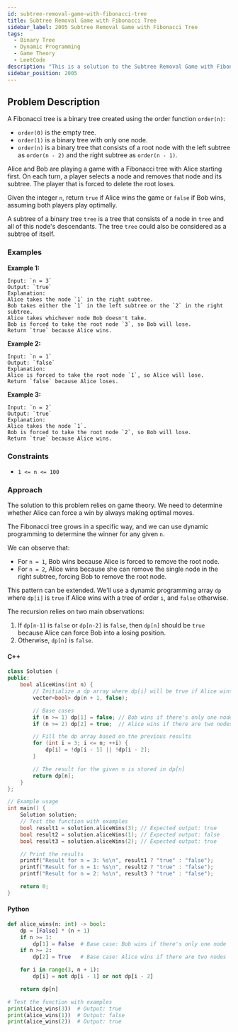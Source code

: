 ```yaml
---
id: subtree-removal-game-with-fibonacci-tree
title: Subtree Removal Game with Fibonacci Tree
sidebar_label: 2005 Subtree Removal Game with Fibonacci Tree
tags:
  - Binary Tree
  - Dynamic Programming
  - Game Theory
  - LeetCode
description: "This is a solution to the Subtree Removal Game with Fibonacci Tree problem on LeetCode."
sidebar_position: 2005
---
```


## Problem Description

A Fibonacci tree is a binary tree created using the order function `order(n)`:

- `order(0)` is the empty tree.
- `order(1)` is a binary tree with only one node.
- `order(n)` is a binary tree that consists of a root node with the left subtree as `order(n - 2)` and the right subtree as `order(n - 1)`.

Alice and Bob are playing a game with a Fibonacci tree with Alice starting first. On each turn, a player selects a node and removes that node and its subtree. The player that is forced to delete the root loses.

Given the integer `n`, return `true` if Alice wins the game or `false` if Bob wins, assuming both players play optimally.

A subtree of a binary tree `tree` is a tree that consists of a node in `tree` and all of this node's descendants. The tree `tree` could also be considered as a subtree of itself.

### Examples

**Example 1:**

```
Input: `n = 3`
Output: `true`
Explanation:
Alice takes the node `1` in the right subtree.
Bob takes either the `1` in the left subtree or the `2` in the right subtree.
Alice takes whichever node Bob doesn't take.
Bob is forced to take the root node `3`, so Bob will lose.
Return `true` because Alice wins.
```

**Example 2:**
```
Input: `n = 1`
Output: `false`
Explanation:
Alice is forced to take the root node `1`, so Alice will lose.
Return `false` because Alice loses.
```

**Example 3:**

```
Input: `n = 2`
Output: `true`
Explanation:
Alice takes the node `1`.
Bob is forced to take the root node `2`, so Bob will lose.
Return `true` because Alice wins.
```

### Constraints

- `1 <= n <= 100`

### Approach

The solution to this problem relies on game theory. We need to determine whether Alice can force a win by always making optimal moves. 

The Fibonacci tree grows in a specific way, and we can use dynamic programming to determine the winner for any given `n`.

We can observe that:
- For `n = 1`, Bob wins because Alice is forced to remove the root node.
- For `n = 2`, Alice wins because she can remove the single node in the right subtree, forcing Bob to remove the root node.

This pattern can be extended. We'll use a dynamic programming array `dp` where `dp[i]` is `true` if Alice wins with a tree of order `i`, and `false` otherwise.

The recursion relies on two main observations:
1. If `dp[n-1]` is `false` or `dp[n-2]` is `false`, then `dp[n]` should be `true` because Alice can force Bob into a losing position.
2. Otherwise, `dp[n]` is `false`.

#### C++

```cpp
class Solution {
public:
    bool aliceWins(int n) {
        // Initialize a dp array where dp[i] will be true if Alice wins with a tree of order i
        vector<bool> dp(n + 1, false);

        // Base cases
        if (n >= 1) dp[1] = false; // Bob wins if there's only one node
        if (n >= 2) dp[2] = true;  // Alice wins if there are two nodes

        // Fill the dp array based on the previous results
        for (int i = 3; i <= n; ++i) {
            dp[i] = !dp[i - 1] || !dp[i - 2];
        }

        // The result for the given n is stored in dp[n]
        return dp[n];
    }
};

// Example usage
int main() {
    Solution solution;
    // Test the function with examples
    bool result1 = solution.aliceWins(3); // Expected output: true
    bool result2 = solution.aliceWins(1); // Expected output: false
    bool result3 = solution.aliceWins(2); // Expected output: true

    // Print the results
    printf("Result for n = 3: %s\n", result1 ? "true" : "false");
    printf("Result for n = 1: %s\n", result2 ? "true" : "false");
    printf("Result for n = 2: %s\n", result3 ? "true" : "false");

    return 0;
}
```

#### Python

```python
def alice_wins(n: int) -> bool:
    dp = [False] * (n + 1)
    if n >= 1:
        dp[1] = False  # Base case: Bob wins if there's only one node
    if n >= 2:
        dp[2] = True   # Base case: Alice wins if there are two nodes

    for i in range(3, n + 1):
        dp[i] = not dp[i - 1] or not dp[i - 2]

    return dp[n]

# Test the function with examples
print(alice_wins(3))  # Output: true
print(alice_wins(1))  # Output: false
print(alice_wins(2))  # Output: true

```

